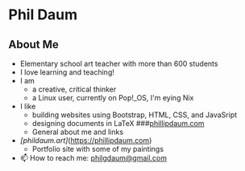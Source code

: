 # Phil Daum

## About Me
- Elementary school art teacher with more than 600 students
- I love learning and teaching!
- I am
  - a creative, critical thinker
  - a Linux user, currently on Pop!_OS, I'm eying Nix
- I like 
  - building websites using Bootstrap, HTML, CSS, and JavaSript
  - designing documents in LaTeX
###[phillipdaum.com](https://phillipdaum.com)
  - General about me and links
- *[phildaum.art]*(https://phillipdaum.com)
  - Portfolio site with some of my paintings
- 📫 How to reach me: philgdaum@gmail.com

